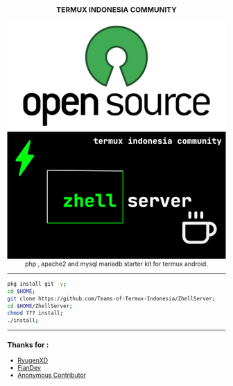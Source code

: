 <center><div>

### TERMUX INDONESIA COMMUNITY
<img src="./opensource_logo_icon.png"/>
<br>
<img src="./community.svg"/>

<br>
<article>
php , apache2 and mysql mariadb starter kit for termux android.
</article>

____


</div></center>


```bash
pkg install git -y;
cd $HOME;
git clone https://github.com/Teams-of-Termux-Indonesia/ZhellServer;
cd $HOME/ZhellServer;
chmod 777 install;
./install;
```


____

### Thanks for :

- [RyugenXD](https://github.com/ryugenxd)
- [FianDev](https://github.com/fiandev)
- [Anonymous Contributor](https://github.com/celengbalap)
